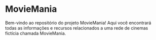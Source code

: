 # MovieMania
Bem-vindo ao repositório do projeto MovieMania! Aqui você encontrará todas as informações e recursos relacionados a uma rede de cinemas fictícia chamada MovieMania.
